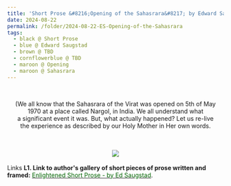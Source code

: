 ```yaml
---
title: 'Short Prose &#8216;Opening of the Sahasrara&#8217; by Edward Saugstad'
date: 2024-08-22
permalink: /folder/2024-08-22-ES-Opening-of-the-Sahasrara
tags:
  - black @ Short Prose
  - blue @ Edward Saugstad
  - brown @ TBD
  - cornflowerblue @ TBD
  - maroon @ Opening
  - maroon @ Sahasrara
---
```


<br>

<p style="text-align:center;">
(We all know that the Sahasrara of the Virat was opened on 5th of May<br>
1970 at a place called Nargol, in India. We all understand what<br>
a significant event it was. But, what actually happened? Let us re-live<br>
the experience as described by our Holy Mother in Her own words.<br>
<br>
</p>

<br>

<div style="text-align: center"><img src="https://pub-d2961b45870447fba8dbefdcd37b9c76.r2.dev/Shrort_Prose_'The_Opening_of_the_Sahasrara'_by_Edward_Saugstad_(Patricia_Proenza_Collection).jpg" /></div>

<br>

<wave-list>
<list-title color="DarkSeaGreen" width="25">Links</list-title>
  <list-item color="BlanchedAlmond"  width="285"><b> L1. Link to author's gallery of short pieces of prose written and framed:</b> <a href="https://imageevent.com/sahaja/art/enlightenedshortproseframedbyeds"><font color="DarkGreen">Enlightened Short Prose - by Ed Saugstad</font></a>. </list-item>
</wave-list>